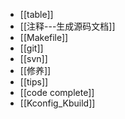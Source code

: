 * [[table]]
* [[注释---生成源码文档]]
* [[Makefile]]
* [[git]]
* [[svn]]
* [[修养]]
* [[tips]]
* [[code complete]]
* [[Kconfig_Kbuild]]
